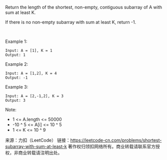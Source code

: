 Return the length of the shortest, non-empty, contiguous subarray of A with sum at least K.

If there is no non-empty subarray with sum at least K, return -1.

 

Example 1:

    Input: A = [1], K = 1
    Output: 1
Example 2:

    Input: A = [1,2], K = 4
    Output: -1
Example 3:

    Input: A = [2,-1,2], K = 3
    Output: 3


Note:

* 1 <= A.length <= 50000
* -10 ^ 5 <= A[i] <= 10 ^ 5
* 1 <= K <= 10 ^ 9

来源：力扣（LeetCode）
链接：https://leetcode-cn.com/problems/shortest-subarray-with-sum-at-least-k
著作权归领扣网络所有。商业转载请联系官方授权，非商业转载请注明出处。
